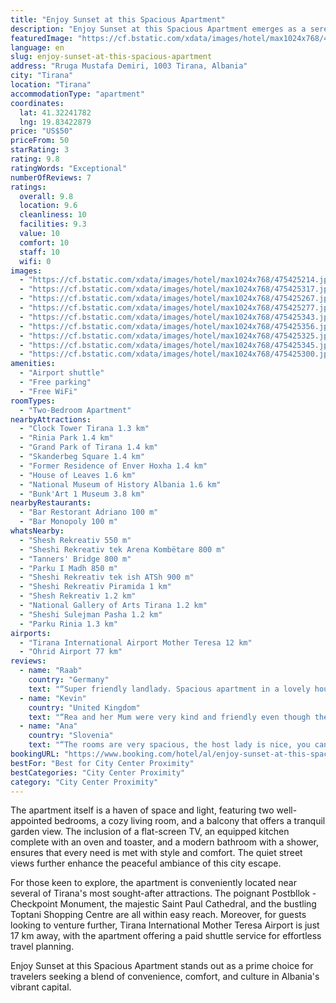 ```yaml
---
title: "Enjoy Sunset at this Spacious Apartment"
description: "Enjoy Sunset at this Spacious Apartment emerges as a serene retreat in the heart of Tirana, boasting both garden and city views that promise a stay unlike any other."
featuredImage: "https://cf.bstatic.com/xdata/images/hotel/max1024x768/475425214.jpg?k=bd4d28e403ddaf82b896c1c90e21a1f4131d861812fb233cb5ffb0b38edb91b7&o=&hp=1"
language: en
slug: enjoy-sunset-at-this-spacious-apartment
address: "Rruga Mustafa Demiri, 1003 Tirana, Albania"
city: "Tirana"
location: "Tirana"
accommodationType: "apartment"
coordinates:
  lat: 41.32241782
  lng: 19.83422879
price: "US$50"
priceFrom: 50
starRating: 3
rating: 9.8
ratingWords: "Exceptional"
numberOfReviews: 7
ratings:
  overall: 9.8
  location: 9.6
  cleanliness: 10
  facilities: 9.3
  value: 10
  comfort: 10
  staff: 10
  wifi: 0
images:
  - "https://cf.bstatic.com/xdata/images/hotel/max1024x768/475425214.jpg?k=bd4d28e403ddaf82b896c1c90e21a1f4131d861812fb233cb5ffb0b38edb91b7&o=&hp=1"
  - "https://cf.bstatic.com/xdata/images/hotel/max1024x768/475425317.jpg?k=9c00932e39ee4b5f4ba1f07499dc4c7d45eb4a002716bda4757958a5a1cc933e&o=&hp=1"
  - "https://cf.bstatic.com/xdata/images/hotel/max1024x768/475425267.jpg?k=0f912ddda248555e0a587eba3e1761747053da1f0788915a21a4c73c8120eda5&o=&hp=1"
  - "https://cf.bstatic.com/xdata/images/hotel/max1024x768/475425277.jpg?k=7a19cfcdbbde33e6e1ebd86a5ccdb7958686a0314112f5810487955fc130a42e&o=&hp=1"
  - "https://cf.bstatic.com/xdata/images/hotel/max1024x768/475425343.jpg?k=3cb66bcbd88b175b75d204548db7bdaf34e5d36c0f28b62fa7fc76ea184df072&o=&hp=1"
  - "https://cf.bstatic.com/xdata/images/hotel/max1024x768/475425356.jpg?k=19820669fcb9d171053225e1b8651ce1e2c527373632b45a340b2fca53ceb74e&o=&hp=1"
  - "https://cf.bstatic.com/xdata/images/hotel/max1024x768/475425325.jpg?k=d20efb09048d01efd562da7793ce9c287a2efcd1e6698a9ba3843907bfb3ce6a&o=&hp=1"
  - "https://cf.bstatic.com/xdata/images/hotel/max1024x768/475425345.jpg?k=0cf1dfd8f20d2567e1af229b317caa01f4a1c10d5dda0d026c870fd993d83e49&o=&hp=1"
  - "https://cf.bstatic.com/xdata/images/hotel/max1024x768/475425300.jpg?k=db7435ce36f51c8168a985a4276e755bfbe44ca0c363bab75e25e95e8bc636b0&o=&hp=1"
amenities:
  - "Airport shuttle"
  - "Free parking"
  - "Free WiFi"
roomTypes:
  - "Two-Bedroom Apartment"
nearbyAttractions:
  - "Clock Tower Tirana 1.3 km"
  - "Rinia Park 1.4 km"
  - "Grand Park of Tirana 1.4 km"
  - "Skanderbeg Square 1.4 km"
  - "Former Residence of Enver Hoxha 1.4 km"
  - "House of Leaves 1.6 km"
  - "National Museum of History Albania 1.6 km"
  - "Bunk'Art 1 Museum 3.8 km"
nearbyRestaurants:
  - "Bar Restorant Adriano 100 m"
  - "Bar Monopoly 100 m"
whatsNearby:
  - "Shesh Rekreativ 550 m"
  - "Sheshi Rekreativ tek Arena Kombëtare 800 m"
  - "Tanners' Bridge 800 m"
  - "Parku I Madh 850 m"
  - "Sheshi Rekreativ tek ish ATSh 900 m"
  - "Sheshi Rekreativ Piramida 1 km"
  - "Shesh Rekreativ 1.2 km"
  - "National Gallery of Arts Tirana 1.2 km"
  - "Sheshi Sulejman Pasha 1.2 km"
  - "Parku Rinia 1.3 km"
airports:
  - "Tirana International Airport Mother Teresa 12 km"
  - "Ohrid Airport 77 km"
reviews:
  - name: "Raab"
    country: "Germany"
    text: "“Super friendly landlady. Spacious apartment in a lovely house w top sun set view on the spacious balcony.”"
  - name: "Kevin"
    country: "United Kingdom"
    text: "“Rea and her Mum were very kind and friendly even though the latter did not speak English we managed a conversation with Google translate! A little difficult to find the actual property on the street, good job there was a photo of the front....”"
  - name: "Ana"
    country: "Slovenia"
    text: "“The rooms are very spacious, the host lady is nice, you can park your car safely in the front yard. The air conditioning is a life saver especially in the summer heat wave.”"
bookingURL: "https://www.booking.com/hotel/al/enjoy-sunset-at-this-spacious-apartment.en-gb.html?aid=8035640"
bestFor: "Best for City Center Proximity"
bestCategories: "City Center Proximity"
category: "City Center Proximity"
---
```


The apartment itself is a haven of space and light, featuring two well-appointed bedrooms, a cozy living room, and a balcony that offers a tranquil garden view. The inclusion of a flat-screen TV, an equipped kitchen complete with an oven and toaster, and a modern bathroom with a shower, ensures that every need is met with style and comfort. The quiet street views further enhance the peaceful ambiance of this city escape.

For those keen to explore, the apartment is conveniently located near several of Tirana's most sought-after attractions. The poignant Postbllok - Checkpoint Monument, the majestic Saint Paul Cathedral, and the bustling Toptani Shopping Centre are all within easy reach. Moreover, for guests looking to venture further, Tirana International Mother Teresa Airport is just 17 km away, with the apartment offering a paid shuttle service for effortless travel planning.

Enjoy Sunset at this Spacious Apartment stands out as a prime choice for travelers seeking a blend of convenience, comfort, and culture in Albania's vibrant capital.